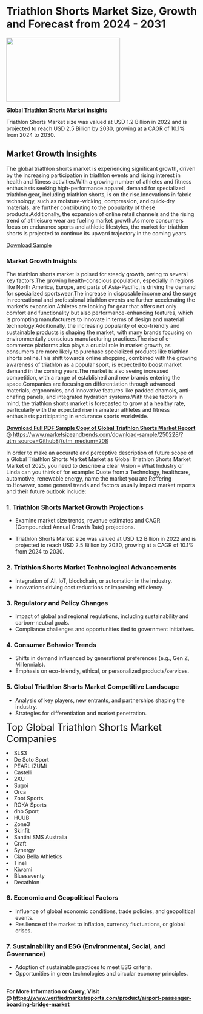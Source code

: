 <H1>Triathlon Shorts Market Size, Growth and Forecast from 2024 - 2031</H1><img class="aligncenter size-medium wp-image-584254" src="https://thirdeyenews.in/wp-content/uploads/2024/09/Global-Market-Research-300x168.jpeg" alt="" width="300" height="168" /><p><strong>Global&nbsp;<a href="https://www.marketsizeandtrends.com/download-sample/250228/?utm_source=Github8j?utm_medium=208">Triathlon Shorts Market</a> Insights</strong></p><p>Triathlon Shorts Market size was valued at USD 1.2 Billion in 2022 and is projected to reach USD 2.5 Billion by 2030, growing at a CAGR of 10.1% from 2024 to 2030.</p><p><h2>Market Growth Insights</h2> <p>The global triathlon shorts market is experiencing significant growth, driven by the increasing participation in triathlon events and rising interest in health and fitness activities.With a growing number of athletes and fitness enthusiasts seeking high-performance apparel, demand for specialized triathlon gear, including triathlon shorts, is on the rise.Innovations in fabric technology, such as moisture-wicking, compression, and quick-dry materials, are further contributing to the popularity of these products.Additionally, the expansion of online retail channels and the rising trend of athleisure wear are fueling market growth.As more consumers focus on endurance sports and athletic lifestyles, the market for triathlon shorts is projected to continue its upward trajectory in the coming years.</p> <p><a href="#">Download Sample</a></p> <h3>Market Growth Insights</h3> <p>The triathlon shorts market is poised for steady growth, owing to several key factors.The growing health-conscious population, especially in regions like North America, Europe, and parts of Asia-Pacific, is driving the demand for specialized sportswear.The increase in disposable income and the surge in recreational and professional triathlon events are further accelerating the market's expansion.Athletes are looking for gear that offers not only comfort and functionality but also performance-enhancing features, which is prompting manufacturers to innovate in terms of design and material technology.Additionally, the increasing popularity of eco-friendly and sustainable products is shaping the market, with many brands focusing on environmentally conscious manufacturing practices.The rise of e-commerce platforms also plays a crucial role in market growth, as consumers are more likely to purchase specialized products like triathlon shorts online.This shift towards online shopping, combined with the growing awareness of triathlon as a popular sport, is expected to boost market demand in the coming years.The market is also seeing increased competition, with a range of established and new brands entering the space.Companies are focusing on differentiation through advanced materials, ergonomics, and innovative features like padded chamois, anti-chafing panels, and integrated hydration systems.With these factors in mind, the triathlon shorts market is forecasted to grow at a healthy rate, particularly with the expected rise in amateur athletes and fitness enthusiasts participating in endurance sports worldwide.<p><a href="#"></p><p><span class=""><strong>Download Full PDF Sample Copy of Global Triathlon Shorts Market Report</strong> @ <a href="https://www.marketsizeandtrends.com/download-sample/250228/?utm_source=Github8j?utm_medium=208" target="_blank">https://www.marketsizeandtrends.com/download-sample/250228/?utm_source=Github8j?utm_medium=208</a></span></p><p>In order to make an accurate and perceptive description of future scope of a Global&nbsp;Triathlon Shorts Market Market as Global&nbsp;Triathlon Shorts Market Market of 2025, you need to describe a clear Vision &ndash; What Industry or Linda can you think of for example: Quote from a Technology, healthcare, automotive, renewable energy, name the market you are Reffering to.However, some general trends and factors usually impact market reports and their future outlook include:</p><h3>1.&nbsp;<strong>Triathlon Shorts Market Growth Projections</strong></h3><ul><li>Examine market size trends, revenue estimates and CAGR (Compounded Annual Growth Rate) projections.</li><li><p>Triathlon Shorts Market size was valued at USD 1.2 Billion in 2022 and is projected to reach USD 2.5 Billion by 2030, growing at a CAGR of 10.1% from 2024 to 2030.</p></li></ul><h3>2.&nbsp;<strong>Triathlon Shorts Market Technological Advancements</strong></h3><ul><li>Integration of AI, IoT, blockchain, or automation in the industry.</li><li>Innovations driving cost reductions or improving efficiency.</li></ul><h3>3.&nbsp;<strong>Regulatory and Policy Changes</strong></h3><ul><li>Impact of global and regional regulations, including sustainability and carbon-neutral goals.</li><li>Compliance challenges and opportunities tied to government initiatives.</li></ul><h3>4.&nbsp;<strong>Consumer Behavior Trends</strong></h3><ul><li>Shifts in demand influenced by generational preferences (e.g., Gen Z, Millennials).</li><li>Emphasis on eco-friendly, ethical, or personalized products/services.</li></ul><h3>5.&nbsp;<strong>Global Triathlon Shorts Market Competitive Landscape</strong></h3><ul><li>Analysis of key players, new entrants, and partnerships shaping the industry.</li><li>Strategies for differentiation and market penetration.</li></ul><p data-pm-slice="1 1 []"><span style="color: inherit; font-family: inherit; font-size: 25px;">Top Global Triathlon Shorts Market Companies</span></p><div class="" data-test-id=""><p><li>SLS3</li><li> De Soto Sport</li><li> PEARL iZUMi</li><li> Castelli</li><li> 2XU</li><li> Sugoi</li><li> Orca</li><li> Zoot Sports</li><li> ROKA Sports</li><li> dhb Sport</li><li> HUUB</li><li> Zone3</li><li> Skinfit</li><li> Santini SMS Australia</li><li> Craft</li><li> Synergy</li><li> Ciao Bella Athletics</li><li> Tineli</li><li> Kiwami</li><li> Blueseventy</li><li> Decathlon</li></p></div><h3>6.&nbsp;<strong>Economic and Geopolitical Factors</strong></h3><ul><li>Influence of global economic conditions, trade policies, and geopolitical events.</li><li>Resilience of the market to inflation, currency fluctuations, or global crises.</li></ul><h3>7.&nbsp;<strong>Sustainability and ESG (Environmental, Social, and Governance)</strong></h3><ul><li>Adoption of sustainable practices to meet ESG criteria.</li><li>Opportunities in green technologies and circular economy principles.</li></ul><h2><strong style="font-size: 14px;">For More Information or Query, Visit @&nbsp;</strong><a style="background-color: #ffffff; font-size: 14px;" href="https://www.marketsizeandtrends.com/report/triathlon-shorts-market/" target="_blank">https://www.verifiedmarketreports.com/product/airport-passenger-boarding-bridge-market</a></h2>